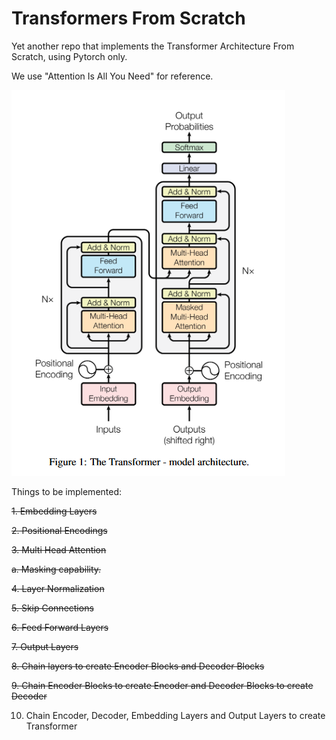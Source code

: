 # Transformers From Scratch

Yet another repo that implements the Transformer Architecture From Scratch, using Pytorch only. 

We use "Attention Is All You Need" for reference.

![Transformer Architecture as per "Attention is all you need"](image.png)

Things to be implemented: 

~~1. Embedding Layers~~

~~2. Positional Encodings~~

~~3. Multi Head Attention~~

   ~~a. Masking capability.~~

~~4. Layer Normalization~~

~~5. Skip Connections~~

~~6. Feed Forward Layers~~

~~7. Output Layers~~

~~8. Chain layers to create Encoder Blocks and Decoder Blocks~~

~~9. Chain Encoder Blocks to create Encoder and Decoder Blocks to create Decoder~~

10. Chain Encoder, Decoder, Embedding Layers and Output Layers to create Transformer
